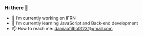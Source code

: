 ### Hi there 👋

- 🔭 I’m currently working on IFRN
- 🌱 I’m currently learning JavaScript and Back-end development
- 📫 How to reach me: damiaofilho0123@gmail.com

